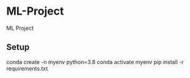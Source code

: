 # ML-Project
ML Project


## Setup
conda create -n myenv python=3.8
conda activate myenv
pip install -r requirements.txt